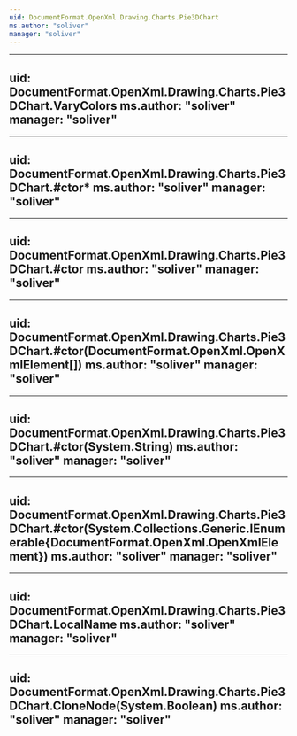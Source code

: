 ```yaml
---
uid: DocumentFormat.OpenXml.Drawing.Charts.Pie3DChart
ms.author: "soliver"
manager: "soliver"
---
```


---
uid: DocumentFormat.OpenXml.Drawing.Charts.Pie3DChart.VaryColors
ms.author: "soliver"
manager: "soliver"
---

---
uid: DocumentFormat.OpenXml.Drawing.Charts.Pie3DChart.#ctor*
ms.author: "soliver"
manager: "soliver"
---

---
uid: DocumentFormat.OpenXml.Drawing.Charts.Pie3DChart.#ctor
ms.author: "soliver"
manager: "soliver"
---

---
uid: DocumentFormat.OpenXml.Drawing.Charts.Pie3DChart.#ctor(DocumentFormat.OpenXml.OpenXmlElement[])
ms.author: "soliver"
manager: "soliver"
---

---
uid: DocumentFormat.OpenXml.Drawing.Charts.Pie3DChart.#ctor(System.String)
ms.author: "soliver"
manager: "soliver"
---

---
uid: DocumentFormat.OpenXml.Drawing.Charts.Pie3DChart.#ctor(System.Collections.Generic.IEnumerable{DocumentFormat.OpenXml.OpenXmlElement})
ms.author: "soliver"
manager: "soliver"
---

---
uid: DocumentFormat.OpenXml.Drawing.Charts.Pie3DChart.LocalName
ms.author: "soliver"
manager: "soliver"
---

---
uid: DocumentFormat.OpenXml.Drawing.Charts.Pie3DChart.CloneNode(System.Boolean)
ms.author: "soliver"
manager: "soliver"
---
